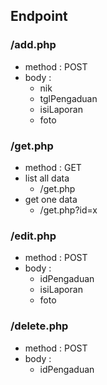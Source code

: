## Endpoint

### /add.php
- method : POST
- body :
  - nik
  - tglPengaduan
  - isiLaporan
  - foto

### /get.php
- method : GET
- list all data
  - /get.php
- get one data
  - /get.php?id=x

### /edit.php
- method : POST
- body :
  - idPengaduan
  - isiLaporan
  - foto

### /delete.php
- method : POST
- body :
  - idPengaduan
